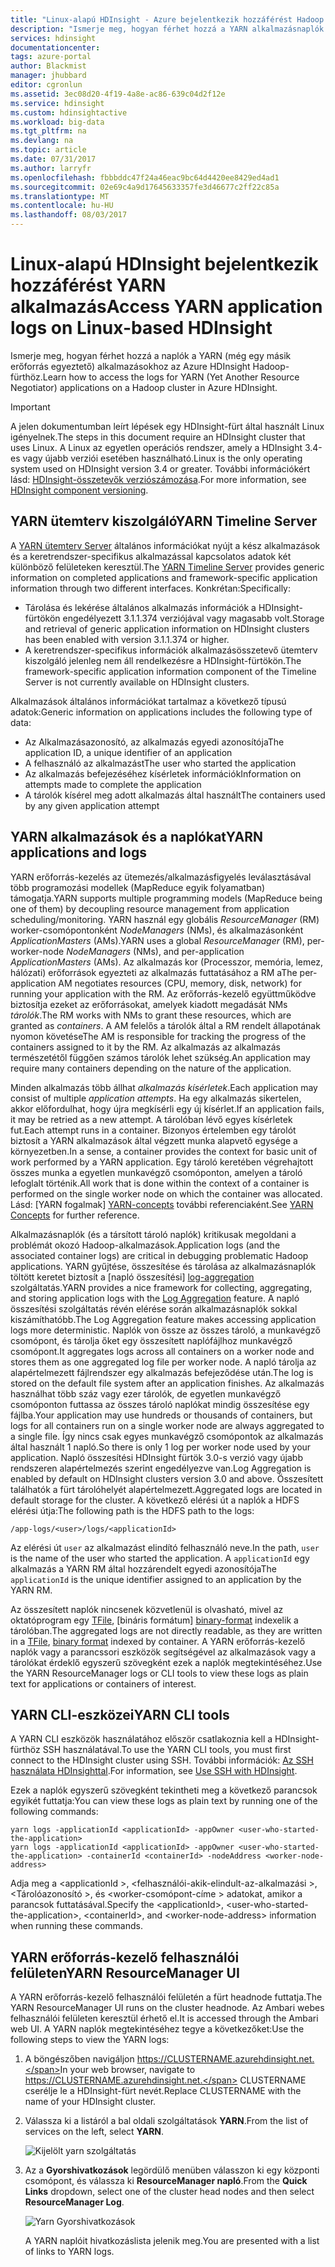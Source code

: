 ```yaml
---
title: "Linux-alapú HDInsight - Azure bejelentkezik hozzáférést Hadoop YARN alkalmazás |} Microsoft Docs"
description: "Ismerje meg, hogyan férhet hozzá a YARN alkalmazásnaplók a parancssori és egy webes böngésző használata Linux-alapú HDInsight (Hadoop) fürtön."
services: hdinsight
documentationcenter: 
tags: azure-portal
author: Blackmist
manager: jhubbard
editor: cgronlun
ms.assetid: 3ec08d20-4f19-4a8e-ac86-639c04d2f12e
ms.service: hdinsight
ms.custom: hdinsightactive
ms.workload: big-data
ms.tgt_pltfrm: na
ms.devlang: na
ms.topic: article
ms.date: 07/31/2017
ms.author: larryfr
ms.openlocfilehash: fbbbddc47f24a46eac9bc64d4420ee8429ed4ad1
ms.sourcegitcommit: 02e69c4a9d17645633357fe3d46677c2ff22c85a
ms.translationtype: MT
ms.contentlocale: hu-HU
ms.lasthandoff: 08/03/2017
---
```

# <a name="access-yarn-application-logs-on-linux-based-hdinsight"></a><span data-ttu-id="be2f6-103">Linux-alapú HDInsight bejelentkezik hozzáférést YARN alkalmazás</span><span class="sxs-lookup"><span data-stu-id="be2f6-103">Access YARN application logs on Linux-based HDInsight</span></span>

<span data-ttu-id="be2f6-104">Ismerje meg, hogyan férhet hozzá a naplók a YARN (még egy másik erőforrás egyeztető) alkalmazásokhoz az Azure HDInsight Hadoop-fürthöz.</span><span class="sxs-lookup"><span data-stu-id="be2f6-104">Learn how to access the logs for YARN (Yet Another Resource Negotiator) applications on a Hadoop cluster in Azure HDInsight.</span></span>

> [!IMPORTANT]
> <span data-ttu-id="be2f6-105">A jelen dokumentumban leírt lépések egy HDInsight-fürt által használt Linux igényelnek.</span><span class="sxs-lookup"><span data-stu-id="be2f6-105">The steps in this document require an HDInsight cluster that uses Linux.</span></span> <span data-ttu-id="be2f6-106">A Linux az egyetlen operációs rendszer, amely a HDInsight 3.4-es vagy újabb verziói esetében használható.</span><span class="sxs-lookup"><span data-stu-id="be2f6-106">Linux is the only operating system used on HDInsight version 3.4 or greater.</span></span> <span data-ttu-id="be2f6-107">További információkért lásd: [HDInsight-összetevők verziószámozása](hdinsight-component-versioning.md#hdinsight-windows-retirement).</span><span class="sxs-lookup"><span data-stu-id="be2f6-107">For more information, see [HDInsight component versioning](hdinsight-component-versioning.md#hdinsight-windows-retirement).</span></span>

## <span data-ttu-id="be2f6-108"><a name="YARNTimelineServer"></a>YARN ütemterv kiszolgáló</span><span class="sxs-lookup"><span data-stu-id="be2f6-108"><a name="YARNTimelineServer"></a>YARN Timeline Server</span></span>

<span data-ttu-id="be2f6-109">A [YARN ütemterv Server](http://hadoop.apache.org/docs/r2.4.0/hadoop-yarn/hadoop-yarn-site/TimelineServer.html) általános információkat nyújt a kész alkalmazások és a keretrendszer-specifikus alkalmazással kapcsolatos adatok két különböző felületeken keresztül.</span><span class="sxs-lookup"><span data-stu-id="be2f6-109">The [YARN Timeline Server](http://hadoop.apache.org/docs/r2.4.0/hadoop-yarn/hadoop-yarn-site/TimelineServer.html) provides generic information on completed applications and framework-specific application information through two different interfaces.</span></span> <span data-ttu-id="be2f6-110">Konkrétan:</span><span class="sxs-lookup"><span data-stu-id="be2f6-110">Specifically:</span></span>

* <span data-ttu-id="be2f6-111">Tárolása és lekérése általános alkalmazás információk a HDInsight-fürtökön engedélyezett 3.1.1.374 verziójával vagy magasabb volt.</span><span class="sxs-lookup"><span data-stu-id="be2f6-111">Storage and retrieval of generic application information on HDInsight clusters has been enabled with version 3.1.1.374 or higher.</span></span>
* <span data-ttu-id="be2f6-112">A keretrendszer-specifikus információk alkalmazásösszetevő ütemterv kiszolgáló jelenleg nem áll rendelkezésre a HDInsight-fürtökön.</span><span class="sxs-lookup"><span data-stu-id="be2f6-112">The framework-specific application information component of the Timeline Server is not currently available on HDInsight clusters.</span></span>

<span data-ttu-id="be2f6-113">Alkalmazások általános információkat tartalmaz a következő típusú adatok:</span><span class="sxs-lookup"><span data-stu-id="be2f6-113">Generic information on applications includes the following type of data:</span></span>

* <span data-ttu-id="be2f6-114">Az Alkalmazásazonosító, az alkalmazás egyedi azonosítója</span><span class="sxs-lookup"><span data-stu-id="be2f6-114">The application ID, a unique identifier of an application</span></span>
* <span data-ttu-id="be2f6-115">A felhasználó az alkalmazást</span><span class="sxs-lookup"><span data-stu-id="be2f6-115">The user who started the application</span></span>
* <span data-ttu-id="be2f6-116">Az alkalmazás befejezéséhez kísérletek információk</span><span class="sxs-lookup"><span data-stu-id="be2f6-116">Information on attempts made to complete the application</span></span>
* <span data-ttu-id="be2f6-117">A tárolók kísérel meg adott alkalmazás által használt</span><span class="sxs-lookup"><span data-stu-id="be2f6-117">The containers used by any given application attempt</span></span>

## <span data-ttu-id="be2f6-118"><a name="YARNAppsAndLogs"></a>YARN alkalmazások és a naplókat</span><span class="sxs-lookup"><span data-stu-id="be2f6-118"><a name="YARNAppsAndLogs"></a>YARN applications and logs</span></span>

<span data-ttu-id="be2f6-119">YARN erőforrás-kezelés az ütemezés/alkalmazásfigyelés leválasztásával több programozási modellek (MapReduce egyik folyamatban) támogatja.</span><span class="sxs-lookup"><span data-stu-id="be2f6-119">YARN supports multiple programming models (MapReduce being one of them) by decoupling resource management from application scheduling/monitoring.</span></span> <span data-ttu-id="be2f6-120">YARN használ egy globális *ResourceManager* (RM) worker-csomópontonként *NodeManagers* (NMs), és alkalmazásonként *ApplicationMasters* (AMs).</span><span class="sxs-lookup"><span data-stu-id="be2f6-120">YARN uses a global *ResourceManager* (RM), per-worker-node *NodeManagers* (NMs), and per-application *ApplicationMasters* (AMs).</span></span> <span data-ttu-id="be2f6-121">Az alkalmazás kor (Processzor, memória, lemez, hálózati) erőforrások egyezteti az alkalmazás futtatásához a RM a</span><span class="sxs-lookup"><span data-stu-id="be2f6-121">The per-application AM negotiates resources (CPU, memory, disk, network) for running your application with the RM.</span></span> <span data-ttu-id="be2f6-122">Az erőforrás-kezelő együttműködve biztosítja ezeket az erőforrásokat, amelyek kiadott megadását NMs *tárolók*.</span><span class="sxs-lookup"><span data-stu-id="be2f6-122">The RM works with NMs to grant these resources, which are granted as *containers*.</span></span> <span data-ttu-id="be2f6-123">A AM felelős a tárolók által a RM rendelt állapotának nyomon követése</span><span class="sxs-lookup"><span data-stu-id="be2f6-123">The AM is responsible for tracking the progress of the containers assigned to it by the RM.</span></span> <span data-ttu-id="be2f6-124">Az alkalmazás az alkalmazás természetétől függően számos tárolók lehet szükség.</span><span class="sxs-lookup"><span data-stu-id="be2f6-124">An application may require many containers depending on the nature of the application.</span></span>

<span data-ttu-id="be2f6-125">Minden alkalmazás több állhat *alkalmazás kísérletek*.</span><span class="sxs-lookup"><span data-stu-id="be2f6-125">Each application may consist of multiple *application attempts*.</span></span> <span data-ttu-id="be2f6-126">Ha egy alkalmazás sikertelen, akkor előfordulhat, hogy újra megkísérli egy új kísérlet.</span><span class="sxs-lookup"><span data-stu-id="be2f6-126">If an application fails, it may be retried as a new attempt.</span></span> <span data-ttu-id="be2f6-127">A tárolóban lévő egyes kísérletek fut.</span><span class="sxs-lookup"><span data-stu-id="be2f6-127">Each attempt runs in a container.</span></span> <span data-ttu-id="be2f6-128">Bizonyos értelemben egy tárolót biztosít a YARN alkalmazások által végzett munka alapvető egysége a környezetben.</span><span class="sxs-lookup"><span data-stu-id="be2f6-128">In a sense, a container provides the context for basic unit of work performed by a YARN application.</span></span> <span data-ttu-id="be2f6-129">Egy tároló keretében végrehajtott összes munka a egyetlen munkavégző csomóponton, amelyen a tároló lefoglalt történik.</span><span class="sxs-lookup"><span data-stu-id="be2f6-129">All work that is done within the context of a container is performed on the single worker node on which the container was allocated.</span></span> <span data-ttu-id="be2f6-130">Lásd: [YARN fogalmak] [ YARN-concepts] további referenciaként.</span><span class="sxs-lookup"><span data-stu-id="be2f6-130">See [YARN Concepts][YARN-concepts] for further reference.</span></span>

<span data-ttu-id="be2f6-131">Alkalmazásnaplók (és a társított tároló naplók) kritikusak megoldani a problémát okozó Hadoop-alkalmazások.</span><span class="sxs-lookup"><span data-stu-id="be2f6-131">Application logs (and the associated container logs) are critical in debugging problematic Hadoop applications.</span></span> <span data-ttu-id="be2f6-132">YARN gyűjtése, összesítése és tárolása az alkalmazásnaplók töltött keretet biztosít a [napló összesítési] [ log-aggregation] szolgáltatás.</span><span class="sxs-lookup"><span data-stu-id="be2f6-132">YARN provides a nice framework for collecting, aggregating, and storing application logs with the [Log Aggregation][log-aggregation] feature.</span></span> <span data-ttu-id="be2f6-133">A napló összesítési szolgáltatás révén elérése során alkalmazásnaplók sokkal kiszámíthatóbb.</span><span class="sxs-lookup"><span data-stu-id="be2f6-133">The Log Aggregation feature makes accessing application logs more deterministic.</span></span> <span data-ttu-id="be2f6-134">Naplók von össze az összes tároló, a munkavégző csomópont, és tárolja őket egy összesített naplófájlhoz munkavégző csomópont.</span><span class="sxs-lookup"><span data-stu-id="be2f6-134">It aggregates logs across all containers on a worker node and stores them as one aggregated log file per worker node.</span></span> <span data-ttu-id="be2f6-135">A napló tárolja az alapértelmezett fájlrendszer egy alkalmazás befejeződése után.</span><span class="sxs-lookup"><span data-stu-id="be2f6-135">The log is stored on the default file system after an application finishes.</span></span> <span data-ttu-id="be2f6-136">Az alkalmazás használhat több száz vagy ezer tárolók, de egyetlen munkavégző csomóponton futtassa az összes tároló naplókat mindig összesítése egy fájlba.</span><span class="sxs-lookup"><span data-stu-id="be2f6-136">Your application may use hundreds or thousands of containers, but logs for all containers run on a single worker node are always aggregated to a single file.</span></span> <span data-ttu-id="be2f6-137">Így nincs csak egyes munkavégző csomópontok az alkalmazás által használt 1 napló.</span><span class="sxs-lookup"><span data-stu-id="be2f6-137">So there is only 1 log per worker node used by your application.</span></span> <span data-ttu-id="be2f6-138">Napló összesítési HDInsight fürtök 3.0-s verzió vagy újabb rendszeren alapértelmezés szerint engedélyezve van.</span><span class="sxs-lookup"><span data-stu-id="be2f6-138">Log Aggregation is enabled by default on HDInsight clusters version 3.0 and above.</span></span> <span data-ttu-id="be2f6-139">Összesített találhatók a fürt tárolóhelyét alapértelmezett.</span><span class="sxs-lookup"><span data-stu-id="be2f6-139">Aggregated logs are located in default storage for the cluster.</span></span> <span data-ttu-id="be2f6-140">A következő elérési út a naplók a HDFS elérési útja:</span><span class="sxs-lookup"><span data-stu-id="be2f6-140">The following path is the HDFS path to the logs:</span></span>

    /app-logs/<user>/logs/<applicationId>

<span data-ttu-id="be2f6-141">Az elérési út `user` az alkalmazást elindító felhasználó neve.</span><span class="sxs-lookup"><span data-stu-id="be2f6-141">In the path, `user` is the name of the user who started the application.</span></span> <span data-ttu-id="be2f6-142">A `applicationId` egy alkalmazás a YARN RM által hozzárendelt egyedi azonosítója</span><span class="sxs-lookup"><span data-stu-id="be2f6-142">The `applicationId` is the unique identifier assigned to an application by the YARN RM.</span></span>

<span data-ttu-id="be2f6-143">Az összesített naplók nincsenek közvetlenül is olvasható, mivel az oktatóprogram egy [TFile][T-file], [bináris formátum] [ binary-format] indexelik a tárolóban.</span><span class="sxs-lookup"><span data-stu-id="be2f6-143">The aggregated logs are not directly readable, as they are written in a [TFile][T-file], [binary format][binary-format] indexed by container.</span></span> <span data-ttu-id="be2f6-144">A YARN erőforrás-kezelő naplók vagy a parancssori eszközök segítségével az alkalmazások vagy a tárolókat érdeklő egyszerű szövegként ezek a naplók megtekintéséhez.</span><span class="sxs-lookup"><span data-stu-id="be2f6-144">Use the YARN ResourceManager logs or CLI tools to view these logs as plain text for applications or containers of interest.</span></span>

## <a name="yarn-cli-tools"></a><span data-ttu-id="be2f6-145">YARN CLI-eszközei</span><span class="sxs-lookup"><span data-stu-id="be2f6-145">YARN CLI tools</span></span>

<span data-ttu-id="be2f6-146">A YARN CLI eszközök használatához először csatlakoznia kell a HDInsight-fürthöz SSH használatával.</span><span class="sxs-lookup"><span data-stu-id="be2f6-146">To use the YARN CLI tools, you must first connect to the HDInsight cluster using SSH.</span></span> <span data-ttu-id="be2f6-147">További információk: [Az SSH használata HDInsighttal](hdinsight-hadoop-linux-use-ssh-unix.md).</span><span class="sxs-lookup"><span data-stu-id="be2f6-147">For information, see [Use SSH with HDInsight](hdinsight-hadoop-linux-use-ssh-unix.md).</span></span>

<span data-ttu-id="be2f6-148">Ezek a naplók egyszerű szövegként tekintheti meg a következő parancsok egyikét futtatja:</span><span class="sxs-lookup"><span data-stu-id="be2f6-148">You can view these logs as plain text by running one of the following commands:</span></span>

    yarn logs -applicationId <applicationId> -appOwner <user-who-started-the-application>
    yarn logs -applicationId <applicationId> -appOwner <user-who-started-the-application> -containerId <containerId> -nodeAddress <worker-node-address>

<span data-ttu-id="be2f6-149">Adja meg a &lt;applicationId >, &lt;felhasználói-akik-elindult-az-alkalmazási >, &lt;Tárolóazonosító >, és &lt;worker-csomópont-címe > adatokat, amikor a parancsok futtatásával.</span><span class="sxs-lookup"><span data-stu-id="be2f6-149">Specify the &lt;applicationId>, &lt;user-who-started-the-application>, &lt;containerId>, and &lt;worker-node-address> information when running these commands.</span></span>

## <a name="yarn-resourcemanager-ui"></a><span data-ttu-id="be2f6-150">YARN erőforrás-kezelő felhasználói felületen</span><span class="sxs-lookup"><span data-stu-id="be2f6-150">YARN ResourceManager UI</span></span>

<span data-ttu-id="be2f6-151">A YARN erőforrás-kezelő felhasználói felületén a fürt headnode futtatja.</span><span class="sxs-lookup"><span data-stu-id="be2f6-151">The YARN ResourceManager UI runs on the cluster headnode.</span></span> <span data-ttu-id="be2f6-152">Az Ambari webes felhasználói felületen keresztül érhető el.</span><span class="sxs-lookup"><span data-stu-id="be2f6-152">It is accessed through the Ambari web UI.</span></span> <span data-ttu-id="be2f6-153">A YARN naplók megtekintéséhez tegye a következőket:</span><span class="sxs-lookup"><span data-stu-id="be2f6-153">Use the following steps to view the YARN logs:</span></span>

1. <span data-ttu-id="be2f6-154">A böngészőben navigáljon https://CLUSTERNAME.azurehdinsight.net.</span><span class="sxs-lookup"><span data-stu-id="be2f6-154">In your web browser, navigate to https://CLUSTERNAME.azurehdinsight.net.</span></span> <span data-ttu-id="be2f6-155">CLUSTERNAME cserélje le a HDInsight-fürt nevét.</span><span class="sxs-lookup"><span data-stu-id="be2f6-155">Replace CLUSTERNAME with the name of your HDInsight cluster.</span></span>
2. <span data-ttu-id="be2f6-156">Válassza ki a listáról a bal oldali szolgáltatások **YARN**.</span><span class="sxs-lookup"><span data-stu-id="be2f6-156">From the list of services on the left, select **YARN**.</span></span>

    ![Kijelölt yarn szolgáltatás](./media/hdinsight-hadoop-access-yarn-app-logs-linux/yarnservice.png)
3. <span data-ttu-id="be2f6-158">Az a **Gyorshivatkozások** legördülő menüben válasszon ki egy központi csomópont, és válassza ki **ResourceManager napló**.</span><span class="sxs-lookup"><span data-stu-id="be2f6-158">From the **Quick Links** dropdown, select one of the cluster head nodes and then select **ResourceManager Log**.</span></span>

    ![Yarn Gyorshivatkozások](./media/hdinsight-hadoop-access-yarn-app-logs-linux/yarnquicklinks.png)

    <span data-ttu-id="be2f6-160">A YARN naplóit hivatkozáslista jelenik meg.</span><span class="sxs-lookup"><span data-stu-id="be2f6-160">You are presented with a list of links to YARN logs.</span></span>

[YARN-timeline-server]:http://hadoop.apache.org/docs/r2.4.0/hadoop-yarn/hadoop-yarn-site/TimelineServer.html
[log-aggregation]:http://hortonworks.com/blog/simplifying-user-logs-management-and-access-in-yarn/
[T-file]:https://issues.apache.org/jira/secure/attachment/12396286/TFile%20Specification%2020081217.pdf
[binary-format]:https://issues.apache.org/jira/browse/HADOOP-3315
[YARN-concepts]:http://hortonworks.com/blog/apache-hadoop-yarn-concepts-and-applications/
